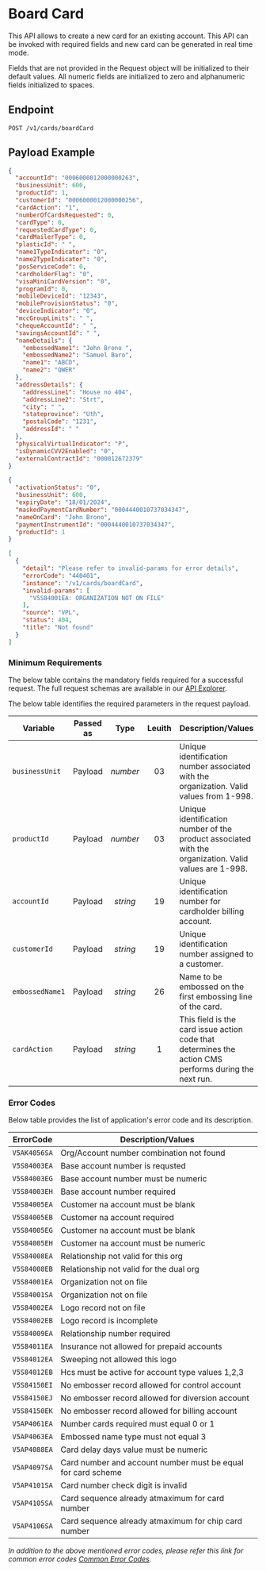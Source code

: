 # Board Card

This API allows to create a new card for an existing account. This API can be invoked with required fields and new card can be generated in real time mode.

Fields that are not provided in the Request object will be initialized to their default values. All numeric fields are initialized to zero and alphanumeric fields initialized to spaces.

## Endpoint

`POST /v1/cards/boardCard`

## Payload Example

<!--
type: tab
titles: Request, Response, Error
-->

```json
{
  "accountId": "0006000012000000263",
  "businessUnit": 600,
  "productId": 1,
  "customerId": "0006000012000000256",
  "cardAction": "1",
  "numberOfCardsRequested": 0,
  "cardType": 0,
  "requestedCardType": 0,
  "cardMailerType": 0,
  "plasticId": " ",
  "name1TypeIndicator": "0",
  "name2TypeIndicator": "0",
  "posServiceCode": 0,
  "cardholderFlag": "0",
  "visaMiniCardVersion": "0",
  "programId": 0,
  "mobileDeviceId": "12343",
  "mobileProvisionStatus": "0",
  "deviceIndicator": "0",
  "mccGroupLimits": " ",
  "chequeAccountId": " ",
  "savingsAccountId": " ",
  "nameDetails": {
    "embossedName1": "John Brono ",
    "embossedName2": "Samuel Baro",
    "name1": "ABCD",
    "name2": "QWER"
  },
  "addressDetails": {
    "addressLine1": "House no 404",
    "addressLine2": "Strt",
    "city": " ",
    "stateprovince": "Uth",
    "postalCode": "1231",
    "addressId": " "
  },
  "physicalVirtualIndicator": "P",
  "isDynamicCVV2Enabled": "0",
  "externalContractId": "000012672379"
}
```

<!--
type: tab
-->

```json
{
  "activationStatus": "0",
  "businessUnit": 600,
  "expiryDate": "18/01/2024",
  "maskedPaymentCardNumber": "0004440010737034347",
  "nameOnCard": "John Brono",
  "paymentInstrumentId": "0004440010737034347",
  "productId": 1
}
```

<!--
type: tab
-->

```json
[
  {
    "detail": "Please refer to invalid-params for error details",
    "errorCode": "440401",
    "instance": "/v1/cards/boardCard",
    "invalid-params": [
      "V5S84001EA: ORGANIZATION NOT ON FILE"
    ],
    "source": "VPL",
    "status": 404,
    "title": "Not found"
  }
]
```

<!-- type: tab-end -->

### Minimum Requirements

The below table contains the mandatory fields required for a successful request. The full request schemas are available in our [API Explorer](../api/?type=post&path=/v1/cards/boardCard).

The below table identifies the required parameters in the request payload.

| Variable | Passed as | Type | Leuith | Description/Values |
| -------- | :-------: | :--: | :------------: | ------------------ |
| `businessUnit` | Payload | *number* | 03 | Unique identification number associated with the organization. Valid values from 1-998. |
| `productId` | Payload | *number* | 03 | Unique identification number of the product associated with the organization. Valid values are 1-998. |
| `accountId` | Payload | *string* | 19 | Unique identification number for cardholder billing account.|
| `customerId` | Payload | *string* | 19 | Unique identification number assigned to a customer. |
| `embossedName1` | Payload | *string* | 26 | Name to be embossed on the first embossing line of the card. |
| `cardAction` | Payload | *string* | 1 | This field is the card issue action code that determines the action CMS performs during the next run. |

### Error Codes

Below table provides the list of application's error code and its description.

| ErrorCode |  Description/Values |
| --------  | ------------------ |
| `V5AK4056SA` | Org/Account number combination not found |
| `V5S84003EA` | Base account number is requsted |
| `V5S84003EG` | Base account number must be numeric |
| `V5S84003EH` | Base account number required |
| `V5S84005EA` | Customer na account must be blank |
| `V5S84005EB` | Customer na account required |
| `V5S84005EG` | Customer na account must be blank |
| `V5S84005EH` | Customer na account must be numeric |
| `V5S84008EA` | Relationship not valid for this org |
| `V5S84008EB` | Relationship not valid for the dual org |
| `V5S84001EA` | Organization not on file |
| `V5S84001SA` | Organization not on file |
| `V5S84002EA` | Logo record not on file |
| `V5S84002EB` | Logo record is incomplete |
| `V5S84009EA` | Relationship number required |
| `V5S84011EA` | Insurance not allowed for prepaid accounts |
| `V5S84012EA` | Sweeping not allowed this logo |
| `V5S84012EB` | Hcs must be active for account type values 1,2,3 |
| `V5S84150EI` | No embosser record allowed for control account |
| `V5S84150EJ` | No embosser record allowed for diversion account |
| `V5S84150EK` | No embosser record allowed for billing account |
| `V5AP4061EA` | Number cards required must equal 0 or 1 |
| `V5AP4063EA` | Embossed name type must not equal 3 |
| `V5AP4088EA` | Card delay days value must be numeric |
| `V5AP4097SA` | Card number and account number must be equal for card scheme |
| `V5AP4101SA` | Card number check digit is invalid |
| `V5AP4105SA` | Card sequence already atmaximum for card number |
| `V5AP4106SA` | Card sequence already atmaximum for chip card number |

*In addition to the above mentioned error codes, please refer this link for common error codes [Common Error Codes](?path=docs/Common_Error_Code.md).*
